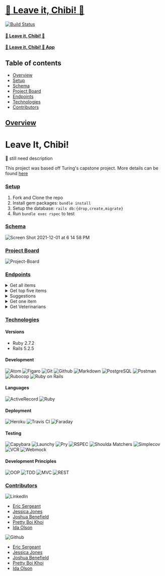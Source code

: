 # [🐶 Leave it, Chibi! 🤮](https://github.com/chibifanclub/leave-it-chibi-be)

[![Build Status][travis-image]][travis-url]

#### [🐶 Leave it, Chibi! 🤮](https://github.com/chibifanclub/leave-it-chibi-fe)
#### [🐶 Leave it, Chibi! 🤮 App]()

## Table of contents
- [Overview](#overview)
- [Setup](#setup)
- [Schema](#schema)
- [Project Board](#project-board)
- [Endpoints](#endpoints)
- [Technologies](#technologies)
- [Contributors](#contributors)

## <ins>Overview</ins>

# Leave It, Chibi!
🦴 still need description

This project was based off Turing's capstone project. More details can be found [here](https://mod4.turing.edu/projects/capstone/)

### <ins>Setup</ins>
1. Fork and Clone the repo
2. Install gem packages: `bundle install`
3. Setup the database: `rails db:{drop,create,migrate}`
4. Run `bundle exec rspec` to test
### <ins>Schema</ins>
![Screen Shot 2021-12-01 at 6 14 58 PM](https://user-images.githubusercontent.com/80985215/144763241-9844be52-513b-4fad-82f8-0ce69046536c.png)


### <ins>Project Board</ins>
![Project-Board](https://github.com/orgs/chibifanclub/projects/1)

### <ins>Endpoints</ins>
<details>
  <summary>Get all items</summary>
  
  * Method: GET
 
  * Endpoint: https://chibi-be.herokuapp.com/api/v1/items
  
  Send request in the body: 
  
  ```json
  {
    "name": "onion"
  }
  ```
  Returns: 
  
```json
  {
    "data": [
      {
        "id": 1,
        "type": "item",
        "attributes": {
          "name": "remote",
          "description": "plastic",
          "toxicity": 5,
          "treatment": "big surgery", 
          "image": "https://cdn.vox-cdn.com/thumbor/pQ8yv3BoiduWTWBU8oE-8htJLao=/0x0:2040x1360/920x613/filters:focal(857x517:1183x843):format(webp)/cdn.vox-cdn.com/uploads/chorus_image/image/69149145/DSCF3621_Edited.0.jpg"
        }
      } 
    ]
  }

```
</details>

<details>
  <summary>Get top five items</summary>
  
  * Method: GET
 
  * Endpoint: api/v1/top_five
```json
  {
    "data": [
      {
        "id": 1,
        "type": "item",
        "attributes": {
          "name": "remote",
          "description": "plastic",
          "toxicity": 5,
          "treatment": "big surgery",
          "image": "https://cdn.vox-cdn.com/thumbor/pQ8yv3BoiduWTWBU8oE-8htJLao=/0x0:2040x1360/920x613/filters:focal(857x517:1183x843):format(webp)/cdn.vox-cdn.com/uploads/chorus_image/image/69149145/DSCF3621_Edited.0.jpg"
        }
      },
    {
      "id": 2,
        "type": "item",
        "attributes": {
          "name": "onion",
          "description": "vegetable, it will be a slow kill",
          "toxicity": 5,
          "treatment": "stomach pump and prayer if you believe",
          "image": "https://thesmartcanine.com/wp-content/uploads/2016/11/can-dogs-eat-onion-rings.jpg"
        }
      },
    {
      "id": 3,
        "type": "item",
        "attributes": {
          "name": "grapes",
          "description": "fruit, if you drop it on the floor, catch it before they do",
          "toxicity": 3,
          "treatment": "induce vomiting",
          "image": "https://i.pinimg.com/564x/bd/fd/74/bdfd742863ae216d6a9c8061d7991cd6.jpg"
        }
      },
    {
      "id": 4,
        "type": "item",
        "attributes": {
          "name": "chocolate",
          "description": "opposite of vanilla",
          "toxicity": 2,
          "treatment": "wait it out, my pup ate a candy bar and survived, JUST DON't LET IT HAPPEN AGAIN",
          "image": "https://images.wagwalkingweb.com/media/daily_wag/sense_guides/can-dogs-live-after-eating-chocolate/intro/Chocolate2.jpg"
        }
      },
    {
      "id": 5,
        "type": "item",
        "attributes": {
          "name": "tequila",
          "description": "alcohol",
          "toxicity": 2,
          "treatment": "pour peroxide down their throat and make them run in circles and watch a miracle happen",
          "image": "https://media.istockphoto.com/photos/dog-having-fun-and-drinking-alcohol-picture-id543473028"
        }
      }
    ]
  }

```
</details>

<details>
  <summary>Suggestions</summary>

  * Method: POST

  * Endpoint: https://chibi-be.herokuapp.com/api/v1/suggestions
```json
  {
    "name": "raisin"
    "description": "shriveled up grapes"
  }
```
</details>

<details>
  <summary>Get one item</summary>
  
  * Method: GET
 
  * Endpoint: https://chibi-be.herokuapp.com/api/v1/:id (for example: https://chibi-be.herokuapp.com/api/v1/8)
  
```json
  {
    "data": {
        "id": "2",
        "type": "item", 
        "attributes": {
            "name": "garlic",
            "description": "Toxic doses of garlic can cause damage to the red blood cells (making them more likely to       rupture) leading to anemia. GI upset can also occur (e.g., nausea, drooling, abdominal pain, vomiting, diarrhea). ... While tiny amounts of these foods in some pets, especially dogs, may be safe, large amounts can be very toxic.",
            "toxicity": 3,
            "treatment": "Your veterinarian might recommend intravenous fluids to keep him hydrated, and may prescribe a medication to control vomiting. In severe cases, blood transfusions might be necessary.",
            "image": "https://imagesvc.meredithcorp.io/v3/mm/image?url=https%3A%2F%2Fstatic.onecms.io%2Fwp-content%2Fuploads%2Fsites%2F47%2F2021%2F10%2F12%2Fcan-dog-eat-garlic.png&q=85"
        }
    }
}

```
</details>

<details>
  <summary>Get Veterinarians</summary>
  
  * Method: GET

  * Parameters: City, State or ZIP code
 
  * Endpoint: https://chibi-be.herokuapp.com/api/v1/veterinarians (for example: https://chibi-be.herokuapp.com/api/v1/veterinarians?location=Denver,CO)
  
```json
{
    "data": [
        {
            "id": null,
            "type": "veterinarian",
            "attributes": {
                "name": "5280 Veterinary Care",
                "address": "3100 Gilpin St, Denver, CO 80205",
                "phone": "(720) 789-7000",
                "reviews": 89,
                "rating": 4.5,
                "image": "https://s3-media3.fl.yelpcdn.com/bphoto/Rw7hk8x4D8XUWJPt5VwYwA/o.jpg"
            }
        },
        {
            "id": null,
            "type": "veterinarian",
            "attributes": {
                "name": "Park Hill Veterinary Medical Center",
                "address": "2255 Oneida St, Denver, CO 80207",
                "phone": "(303) 388-2255",
                "reviews": 160,
                "rating": 4.0,
                "image": "https://s3-media2.fl.yelpcdn.com/bphoto/fpw6Uzz-YPg9_NhTvvibwQ/o.jpg"
            }
        },
        {
            "id": null,
            "type": "veterinarian",
            "attributes": {
                "name": "Highlands Animal Clinic",
                "address": "3727 W 32nd Ave, Denver, CO 80211",
                "phone": "(303) 455-7387",
                "reviews": 120,
                "rating": 4.5,
                "image": "https://s3-media3.fl.yelpcdn.com/bphoto/SeJzw0DoweGEGo2NxbkpPQ/o.jpg"
            }
        },
        {
            "id": null,
            "type": "veterinarian",
            "attributes": {
                "name": "Bouton Veterinary Hospital",
                "address": "10667 W Progress Ave, Littleton, CO 80127",
                "phone": "(303) 979-4091",
                "reviews": 34,
                "rating": 5.0,
                "image": "https://s3-media1.fl.yelpcdn.com/bphoto/QeCHojIF1LoH_b9sWn_CZQ/o.jpg"
            }
        },
        {
            "id": null,
            "type": "veterinarian",
            "attributes": {
                "name": "VCA Firehouse Animal Hospital",
                "address": "1038 E 6th Ave, Ste B, Denver, CO 80218",
                "phone": "(303) 733-2226",
                "reviews": 154,
                "rating": 4.0,
                "image": "https://s3-media2.fl.yelpcdn.com/bphoto/if9l_vqSvBH1bXQyhR3_PA/o.jpg"
            }
        },
        {
            "id": null,
            "type": "veterinarian",
            "attributes": {
                "name": "CityVet - Capitol Hill",
                "address": "520 E Colfax Ave, Denver, CO 80203",
                "phone": "(720) 262-4340",
                "reviews": 54,
                "rating": 4.0,
                "image": "https://s3-media3.fl.yelpcdn.com/bphoto/HNPlWvaQpaoXoNMutIgIvg/o.jpg"
            }
        },
        {
            "id": null,
            "type": "veterinarian",
            "attributes": {
                "name": "THRIVE Affordable Vet Care - Denver DT",
                "address": "757 E 20th Avenue, Suite 410, Denver, CO 80205",
                "phone": "(720) 864-1935",
                "reviews": 9,
                "rating": 4.0,
                "image": "https://s3-media2.fl.yelpcdn.com/bphoto/DfNcGEE87xY7RWdFeIVd6A/o.jpg"
            }
        },
        {
            "id": null,
            "type": "veterinarian",
            "attributes": {
                "name": "Tender Touch Animal Hospital",
                "address": "350 Kalamath St, Denver, CO 80223",
                "phone": "(303) 733-2728",
                "reviews": 120,
                "rating": 4.5,
                "image": "https://s3-media4.fl.yelpcdn.com/bphoto/AZGt6L5I7uqvnkrIct-Fvw/o.jpg"
            }
        },
        {
            "id": null,
            "type": "veterinarian",
            "attributes": {
                "name": "Whole Pet Wellness Veterinary Services",
                "address": "Denver, CO 80207",
                "phone": "(720) 583-4442",
                "reviews": 17,
                "rating": 5.0,
                "image": "https://s3-media1.fl.yelpcdn.com/bphoto/DMD8hBAxPp9iiqohe-JmCA/o.jpg"
            }
        },
        {
            "id": null,
            "type": "veterinarian",
            "attributes": {
                "name": "The Center For Animal Wellness",
                "address": "1167 Santa Fe Dr, Denver, CO 80238",
                "phone": "(303) 534-1875",
                "reviews": 66,
                "rating": 4.5,
                "image": "https://s3-media4.fl.yelpcdn.com/bphoto/fvZpEiJmksG5jX2szVHlDQ/o.jpg"
            }
        },
        {
            "id": null,
            "type": "veterinarian",
            "attributes": {
                "name": "Vetcare Animal Hospital",
                "address": "6611 Leetsdale Dr, Denver, CO 80224",
                "phone": "(303) 329-9162",
                "reviews": 59,
                "rating": 5.0,
                "image": "https://s3-media3.fl.yelpcdn.com/bphoto/iW6yKEbA8b6mI4CqsUpDNQ/o.jpg"
            }
        },
        {
            "id": null,
            "type": "veterinarian",
            "attributes": {
                "name": "Urban Vet Care",
                "address": "2815 Clay St, Denver, CO 80211",
                "phone": "(303) 477-1984",
                "reviews": 149,
                "rating": 4.0,
                "image": "https://s3-media3.fl.yelpcdn.com/bphoto/RJsDNHz6CGiXKcXrEzNK2w/o.jpg"
            }
        },
        {
            "id": null,
            "type": "veterinarian",
            "attributes": {
                "name": "Denver Animal Hospital",
                "address": "2103 E Virginia Ave, Denver, CO 80209",
                "phone": "(303) 871-8719",
                "reviews": 70,
                "rating": 4.5,
                "image": "https://s3-media2.fl.yelpcdn.com/bphoto/CEafjlj71X_wi9_VYtI40Q/o.jpg"
            }
        },
        {
            "id": null,
            "type": "veterinarian",
            "attributes": {
                "name": "Goodheart Animal Health Center",
                "address": "389 S Broadway, Denver, CO 80209",
                "phone": "(720) 647-2727",
                "reviews": 30,
                "rating": 5.0,
                "image": "https://s3-media2.fl.yelpcdn.com/bphoto/-KE9Ho-0TnmC9Vss3KMvfg/o.jpg"
            }
        },
        {
            "id": null,
            "type": "veterinarian",
            "attributes": {
                "name": "Veterinary Emergency Group",
                "address": "3845 E Colfax Ave, Denver, CO 80206",
                "phone": "(720) 574-9834",
                "reviews": 50,
                "rating": 4.5,
                "image": "https://s3-media2.fl.yelpcdn.com/bphoto/6-_O3mYKv2zIo5GwuqCuJg/o.jpg"
            }
        },
        {
            "id": null,
            "type": "veterinarian",
            "attributes": {
                "name": "Park Animal Hospital & Wellness Center",
                "address": "710 E Louisiana Ave, Denver, CO 80210",
                "phone": "(303) 534-5440",
                "reviews": 98,
                "rating": 4.5,
                "image": "https://s3-media2.fl.yelpcdn.com/bphoto/iF3uhBE-DVlXvEjZAQfX5w/o.jpg"
            }
        },
        {
            "id": null,
            "type": "veterinarian",
            "attributes": {
                "name": "Robin's Housecall Veterinary Services",
                "address": "Denver, CO 80202",
                "phone": "(970) 217-1260",
                "reviews": 9,
                "rating": 5.0,
                "image": "https://s3-media2.fl.yelpcdn.com/bphoto/IaCHXsKxhiLPUzbCzuacfA/o.jpg"
            }
        },
        {
            "id": null,
            "type": "veterinarian",
            "attributes": {
                "name": "Evans East Animal Hospital",
                "address": "5470 E Evans Ave, Denver, CO 80222",
                "phone": "(303) 757-7881",
                "reviews": 122,
                "rating": 4.5,
                "image": "https://s3-media3.fl.yelpcdn.com/bphoto/ntVIgtelaSEjfV9xXAI3xA/o.jpg"
            }
        },
        {
            "id": null,
            "type": "veterinarian",
            "attributes": {
                "name": "VCA Alameda East Veterinary Hospital",
                "address": "9770 E Alameda Ave, Denver, CO 80247",
                "phone": "(303) 366-2639",
                "reviews": 297,
                "rating": 3.5,
                "image": "https://s3-media2.fl.yelpcdn.com/bphoto/clnrDyqit6qUSBbkirujpw/o.jpg"
            }
        },
        {
            "id": null,
            "type": "veterinarian",
            "attributes": {
                "name": "Caring Pathways",
                "address": "Englewood, CO 80112",
                "phone": "(720) 287-2553",
                "reviews": 136,
                "rating": 5.0,
                "image": "https://s3-media4.fl.yelpcdn.com/bphoto/gep_G4SXFE7RYVmj7sO_3g/o.jpg"
            }
        }
    ]
}

```
</details>

### <ins>Technologies</ins>

#### Versions
- Ruby 2.7.2
- Rails 5.2.5

#### Development
![Atom][Atom-img]
![Figaro][Figaro-img]
![Git][Git-img]
![Github][Github-img]
![Markdown][Markdown-img]
![PostgreSQL][PostgreSQL-img]
![Postman][Postman-img]
![Rubocop][Rubocop-img]
![Ruby on Rails][Ruby on Rails-img]

#### Languages
![ActiveRecord][ActiveRecord-img]
![Ruby][Ruby-img]

#### Deployment
![Heroku][Heroku-img]
![Travis CI][Travis CI-img]
![Faraday][Faraday-img]

#### Testing
![Capybara][Capybara-img]
![Launchy][Launchy-img]
![Pry][Pry-img]
![RSPEC][RSPEC-img]
![Shoulda Matchers][Shoulda Matchers-img]
![Simplecov][Simplecov-img]
![VCR][VCR-img]
![Webmock][Webmock-img]

#### Development Principles
![OOP][OOP-img]
![TDD][TDD-img]
![MVC][MVC-img]
![REST][REST-img]

### <ins>Contributors</ins>
![LinkedIn][LinkedIn-img]
- [Eric Sergeant](https://www.linkedin.com/in/ericsergeant)
- [Jessica Jones](https://www.linkedin.com/in/justjj/)
- [Joshua Benefield](https://www.linkedin.com/in/joshua-benefield-033898206/)
- [Pretty Boi Khoi](https://www.linkedin.com/in/khoifishpond/)
- [Ida Olson](https://www.linkedin.com/in/idaolson/)

![Github][Github-img]
- [Eric Sergeant](https://github.com/EricSergeant)
- [Jessica Jones](https://github.com/JeJones21)
- [Joshua Benefield](https://github.com/Jabene)
- [Pretty Boi Khoi](https://github.com/khoifishpond)
- [Ida Olson](https://github.com/idaolson)



<!-- Markdown link & img dfn's -->
[travis-image]: https://app.travis-ci.com/TannerDale/bones-be.svg?branch=main
[travis-url]: https://app.travis-ci.com/TannerDale/bones-be
[Github-img]: https://img.shields.io/badge/GitHub-100000?style=for-the-badge&logo=github&logoColor=white

<!-- #### Development -->
[Atom-img]: https://img.shields.io/badge/Atom-66595C.svg?&style=flaste&logo=atom&logoColor=white
[Bootstrap-img]: https://img.shields.io/badge/Bootstrap-563D7C?style=for-the-badge&logo=bootstrap&logoColor=white
[Figaro-img]: https://img.shields.io/badge/figaro-b81818.svg?&style=flaste&logo=rubygems&logoColor=white
[Git-img]: https://img.shields.io/badge/Git-F05032.svg?&style=flaste&logo=git&logoColor=white
[Github-img]: https://img.shields.io/badge/GitHub-181717.svg?&style=flaste&logo=github&logoColor=white
[Markdown-img]: https://img.shields.io/badge/Markdown-000000?style=for-the-badge&logo=markdown&logoColor=white
[PostgreSQL-img]: https://img.shields.io/badge/PostgreSQL-4169E1.svg?&style=flaste&logo=postgresql&logoColor=white
[Postman-img]: https://img.shields.io/badge/Postman-FF6C37?style=for-the-badge&logo=Postman&logoColor=white
[Rubocop-img]: https://img.shields.io/badge/rubocop-b81818.svg?&style=flaste&logo=rubygems&logoColor=white
[Ruby on Rails-img]: https://img.shields.io/badge/Ruby%20On%20Rails-b81818.svg?&style=flat&logo=rubyonrails&logoColor=white

<!-- #### Languages -->
[ActiveRecord-img]: https://img.shields.io/badge/ActiveRecord-CC0000.svg?&style=flaste&logo=rubyonrails&logoColor=white
[CSS3-img]: https://img.shields.io/badge/CSS3-1572B6.svg?&style=flaste&logo=css3&logoColor=white
[HTML5-img]: https://img.shields.io/badge/HTML5-0EB201.svg?&style=flaste&logo=html5&logoColor=white
[Ruby-img]: https://img.shields.io/badge/Ruby-CC0000.svg?&style=flaste&logo=ruby&logoColor=white

<!-- #### Deployment -->
[Heroku-img]: https://img.shields.io/badge/Heroku-430098.svg?&style=flaste&logo=heroku&logoColor=white
[Travis CI-img]: https://badgen.net/badge/icon/travis?icon=travis&label
[Faraday-img]: https://img.shields.io/badge/faraday-b81818.svg?&style=flaste&logo=rubygems&logoColor=white

<!-- #### Testing -->
[Capybara-img]: https://img.shields.io/badge/capybara-b81818.svg?&style=flaste&logo=rubygems&logoColor=white
[Launchy-img]: https://img.shields.io/badge/launchy-b81818.svg?&style=flaste&logo=rubygems&logoColor=white
[Pry-img]: https://img.shields.io/badge/pry-b81818.svg?&style=flaste&logo=rubygems&logoColor=white
[RSPEC-img]: https://img.shields.io/badge/rspec-b81818.svg?&style=flaste&logo=rubygems&logoColor=white
[Shoulda Matchers-img]: https://img.shields.io/badge/shoulda--matchers-b81818.svg?&style=flaste&logo=rubygems&logoColor=white
[Simplecov-img]: https://img.shields.io/badge/simplecov-b81818.svg?&style=flaste&logo=rubygems&logoColor=white
[VCR-img]: https://img.shields.io/badge/vcr-b81818.svg?&style=flaste&logo=rubygems&logoColor=white
[Webmock-img]: https://img.shields.io/badge/webmock-b81818.svg?&style=flaste&logo=rubygems&logoColor=white

<!-- #### Development Principles -->
[OOP-img]: https://img.shields.io/badge/OOP-b81818.svg?&style=flaste&logo=OOP&logoColor=white
[TDD-img]: https://img.shields.io/badge/TDD-b87818.svg?&style=flaste&logo=TDD&logoColor=white
[MVC-img]: https://img.shields.io/badge/MVC-b8b018.svg?&style=flaste&logo=MVC&logoColor=white
[REST-img]: https://img.shields.io/badge/REST-33b818.svg?&style=flaste&logo=REST&logoColor=white

<!-- ### <ins>Contributors</ins> -->
[LinkedIn-img]: https://img.shields.io/badge/LinkedIn-0077B5?style=for-the-badge&logo=linkedin&logoColor=white
